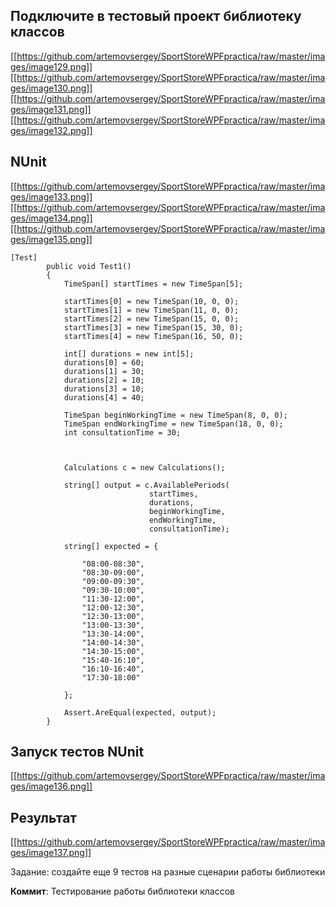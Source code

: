 ## Подключите в тестовый проект библиотеку классов


[[https://github.com/artemovsergey/SportStoreWPFpractica/raw/master/images/image129.png]]
[[https://github.com/artemovsergey/SportStoreWPFpractica/raw/master/images/image130.png]]
[[https://github.com/artemovsergey/SportStoreWPFpractica/raw/master/images/image131.png]]
[[https://github.com/artemovsergey/SportStoreWPFpractica/raw/master/images/image132.png]]

##  NUnit

[[https://github.com/artemovsergey/SportStoreWPFpractica/raw/master/images/image133.png]]
[[https://github.com/artemovsergey/SportStoreWPFpractica/raw/master/images/image134.png]]
[[https://github.com/artemovsergey/SportStoreWPFpractica/raw/master/images/image135.png]]

```Csharp
[Test]
        public void Test1()
        {
            TimeSpan[] startTimes = new TimeSpan[5];

            startTimes[0] = new TimeSpan(10, 0, 0);
            startTimes[1] = new TimeSpan(11, 0, 0);
            startTimes[2] = new TimeSpan(15, 0, 0);
            startTimes[3] = new TimeSpan(15, 30, 0);
            startTimes[4] = new TimeSpan(16, 50, 0);

            int[] durations = new int[5];
            durations[0] = 60;
            durations[1] = 30;
            durations[2] = 10;
            durations[3] = 10;
            durations[4] = 40;

            TimeSpan beginWorkingTime = new TimeSpan(8, 0, 0);
            TimeSpan endWorkingTime = new TimeSpan(18, 0, 0);
            int consultationTime = 30;



            Calculations c = new Calculations();

            string[] output = c.AvailablePeriods(
                               startTimes,
                               durations,
                               beginWorkingTime,
                               endWorkingTime,
                               consultationTime);

            string[] expected = {

                "08:00-08:30",
                "08:30-09:00",
                "09:00-09:30",
                "09:30-10:00",
                "11:30-12:00",
                "12:00-12:30",
                "12:30-13:00",
                "13:00-13:30",
                "13:30-14:00",
                "14:00-14:30",
                "14:30-15:00",
                "15:40-16:10",
                "16:10-16:40",
                "17:30-18:00"

            };

            Assert.AreEqual(expected, output);
        }

```

## Запуск тестов NUnit
[[https://github.com/artemovsergey/SportStoreWPFpractica/raw/master/images/image136.png]]

## Результат
[[https://github.com/artemovsergey/SportStoreWPFpractica/raw/master/images/image137.png]]



Задание: создайте еще 9 тестов на разные сценарии работы библиотеки

**Коммит**: Тестирование работы библиотеки классов